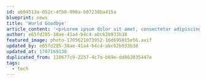 ```yaml
---
id: ab94513a-052c-4fb0-990a-b07230ba415a
blueprint: news
title: 'World Goodbye'
article_content: '<p>Lorem ipsum dolor sit amet, consectetur adipiscing elit. Etiam euismod bibendum lorem, vitae euismod eros rutrum sit amet. Integer vitae eros rutrum justo pretium maximus. In ultrices risus rutrum lorem molestie pulvinar. Cras sagittis, diam id dignissim viverra, felis risus semper risus, quis pellentesque enim turpis sed dui. Phasellus condimentum quam id accumsan congue. Donec sapien ipsum, elementum a risus id, ultricies fringilla libero. Duis tempus eu ligula auctor lacinia. Suspendisse pulvinar commodo pharetra. Cras egestas sodales eros vel fermentum. Mauris non pellentesque ex. Maecenas venenatis luctus neque non accumsan. Nunc a scelerisque libero. Integer sit amet enim ut quam sollicitudin condimentum nec a nunc. Sed ac pretium arcu, ac tempus felis. Nunc ultrices interdum lacus, quis feugiat tortor rutrum vel.</p><h2>Nam consequat tellus dignissim odio pretium, a posuere diam laoreet.</h2><p>Suspendisse eget tellus hendrerit, sodales nulla at, consectetur odio. Fusce tortor turpis, cursus eu rutrum vel, fermentum at nisi. Cras consequat purus a auctor varius. Aliquam hendrerit pharetra semper. Sed id mauris in metus cursus eleifend. Integer ut mauris sed tellus commodo accumsan. Aenean faucibus auctor ipsum quis volutpat. Praesent sed sem accumsan, aliquam velit non, semper nunc. Quisque vitae diam ut velit pharetra gravida. Etiam vitae purus vitae libero mollis viverra. Etiam ultricies varius risus, semper ultrices nunc placerat eget. Praesent dignissim euismod orci, quis varius felis vestibulum et. Ut lorem enim, dignissim in tellus nec, finibus mollis eros. Nulla facilisi.</p><h3>Maecenas quis enim varius, venenatis tellus at, sollicitudin odio.</h3><p>Mauris pulvinar vitae diam sit amet fringilla. Nam enim est, feugiat eget ligula at, tincidunt semper justo. Nulla laoreet in ipsum quis interdum. Lorem ipsum dolor sit amet, consectetur adipiscing elit. Class aptent taciti sociosqu ad litora torquent per conubia nostra, per inceptos himenaeos. Vestibulum nulla eros, dictum a ante tincidunt, elementum tincidunt magna. Proin cursus sodales elit, id tincidunt neque dignissim eu. In egestas ex justo, ac tempus velit ultrices quis. Maecenas interdum tincidunt scelerisque. Nunc vitae sapien lorem. Suspendisse potenti. Duis eget pellentesque orci.</p><h3>Nulla facilisi. Quisque id mi nisi.</h3><p>Mauris commodo accumsan lorem sed venenatis. Sed viverra ex a purus sollicitudin, sed aliquam orci egestas. Cras id interdum erat, vel lobortis metus. Sed varius libero neque, id efficitur nisl vulputate at. Sed mattis justo sit amet molestie interdum. Mauris at ipsum mattis, accumsan arcu sed, pulvinar nisl.</p>'
author: e65fd285-38ae-41a4-b4c4-abc62b933b38
featured_image: photo-1705621073952-16d695815e56.avif
updated_by: e65fd285-38ae-41a4-b4c4-abc62b933b38
updated_at: 1707169138
duplicated_from: 110677c9-2257-4c7a-b69e-dd863035447e
tags:
  - tech
---
```

